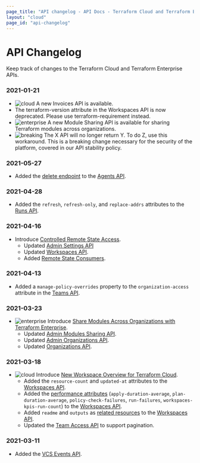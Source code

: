 ```yaml
---
page_title: "API changelog - API Docs - Terraform Cloud and Terraform Enterprise"
layout: "cloud"
page_id: "api-changelog"
---
```


[breaking]: ./api/changelog/breaking.png "Breaking"
[cloud]: ./api/changelog/cloud.png "Cloud"
[enterprise]: ./api/changelog/enterprise.png "Enterprise"

# API Changelog

Keep track of changes to the Terraform Cloud and Terraform Enterprise APIs.

### 2021-01-21

* ![cloud][] A new Invoices API is available.
* The terraform-version attribute in the Workspaces API is now deprecated. Please use terraform-requirement instead.
* ![enterprise][] A new Module Sharing API is available for sharing Terraform modules across organizations.
* ![breaking][] The X API will no longer return Y. To do Z, use this workaround. This is a breaking change necessary for the security of the platform, covered in our API stability policy.

### 2021-05-27

* Added the [delete endpoint](https://www.terraform.io/docs/cloud/api/agents.html#delete-an-agent) to the [Agents API](https://www.terraform.io/docs/cloud/api/agents.html).

### 2021-04-28

* Added the `refresh`, `refresh-only`, and `replace-addrs` attributes to the [Runs API](https://www.terraform.io/docs/cloud/api/runs.html).

### 2021-04-16

* Introduce [Controlled Remote State Access](https://www.hashicorp.com/blog/announcing-controlled-remote-state-access-for-terraform-cloud-and-enterprise).
  * Updated [Admin Settings API](https://www.terraform.io/docs/cloud/api/admin/settings.html)
  * Updated [Workspaces API](https://www.terraform.io/docs/cloud/api/workspaces.html).
  * Added [Remote State Consumers](https://www.terraform.io/docs/cloud/api/workspaces.html#get-remote-state-consumers).

### 2021-04-13

* Added a `manage-policy-overrides` property to the `organization-access` attribute in the [Teams API](https://www.terraform.io/docs/cloud/api/teams.html).

### 2021-03-23

* ![enterprise][] Introduce [Share Modules Across Organizations with Terraform Enterprise](https://www.hashicorp.com/blog/share-modules-across-organizations-terraform-enterprise).
  * Updated [Admin Modules Sharing API](https://www.terraform.io/docs/cloud/api/admin/module-sharing.html).
  * Updated [Admin Organizations API](https://www.terraform.io/docs/cloud/api/admin/organizations.html).
  * Updated [Organizations API](https://www.terraform.io/docs/cloud/api/organizations.html).

### 2021-03-18

* ![cloud][] Introduce [New Workspace Overview for Terraform Cloud](https://www.hashicorp.com/blog/new-workspace-overview-for-terraform-cloud).
  * Added the `resource-count` and `updated-at` attributes to the [Workspaces API](https://www.terraform.io/docs/cloud/api/workspaces.html).
  * Added the [performance attributes](https://www.terraform.io/docs/cloud/api/workspaces.html#workspace-performance-attributes) (`apply-duration-average`, `plan-duration-average`, `policy-check-failures`, `run-failures`, `workspaces-kpis-run-count`) to the [Workspaces API](https://www.terraform.io/docs/cloud/api/workspaces.html).
  * Added `readme` and `outputs` as [related resources](https://www.terraform.io/docs/cloud/api/workspaces.html#available-related-resources) to the [Workspaces API](https://www.terraform.io/docs/cloud/api/workspaces.html).
  * Updated the [Team Access API](https://www.terraform.io/docs/cloud/api/team-access.html) to support pagination.

### 2021-03-11

* Added the [VCS Events API](https://www.terraform.io/docs/cloud/api/vcs-events.html).
